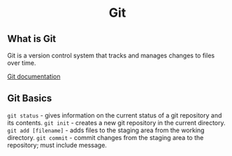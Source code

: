 <h1 style="text-align: center">Git</h1>

## What is Git
Git is a version control system that tracks and manages changes to files over time. 

[Git documentation](https://git-scm.com/)

## Git Basics

```git status``` - gives information on the current status of a git repository and its contents. 
```git init``` - creates a new git repository in the current directory.
```git add [filename]``` -   adds files to the staging area from the working directory.
```git commit``` - commit changes from the staging area to the repository; must include message. 